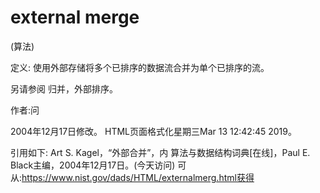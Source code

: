 # external merge


(算法)



定义:
使用外部存储将多个已排序的数据流合并为单个已排序的流。



另请参阅
归并，外部排序。


作者:问







2004年12月17日修改。
HTML页面格式化星期三Mar 13 12:42:45 2019。



引用如下:
Art S. Kagel，“外部合并”，内
算法与数据结构词典[在线]，Paul E. Black主编，2004年12月17日。(今天访问)
可从:https://www.nist.gov/dads/HTML/externalmerg.html获得